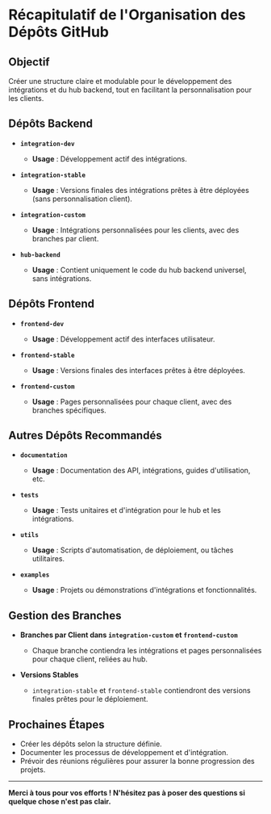 # Récapitulatif de l'Organisation des Dépôts GitHub

## Objectif
Créer une structure claire et modulable pour le développement des intégrations et du hub backend, tout en facilitant la personnalisation pour les clients.

## Dépôts Backend

- **`integration-dev`**
  - **Usage** : Développement actif des intégrations.
  
- **`integration-stable`**
  - **Usage** : Versions finales des intégrations prêtes à être déployées (sans personnalisation client).

- **`integration-custom`**
  - **Usage** : Intégrations personnalisées pour les clients, avec des branches par client.

- **`hub-backend`**
  - **Usage** : Contient uniquement le code du hub backend universel, sans intégrations.

## Dépôts Frontend

- **`frontend-dev`**
  - **Usage** : Développement actif des interfaces utilisateur.

- **`frontend-stable`**
  - **Usage** : Versions finales des interfaces prêtes à être déployées.

- **`frontend-custom`**
  - **Usage** : Pages personnalisées pour chaque client, avec des branches spécifiques.

## Autres Dépôts Recommandés

- **`documentation`**
  - **Usage** : Documentation des API, intégrations, guides d'utilisation, etc.

- **`tests`**
  - **Usage** : Tests unitaires et d'intégration pour le hub et les intégrations.

- **`utils`**
  - **Usage** : Scripts d'automatisation, de déploiement, ou tâches utilitaires.

- **`examples`**
  - **Usage** : Projets ou démonstrations d'intégrations et fonctionnalités.

## Gestion des Branches

- **Branches par Client dans `integration-custom` et `frontend-custom`**
  - Chaque branche contiendra les intégrations et pages personnalisées pour chaque client, reliées au hub.

- **Versions Stables**
  - `integration-stable` et `frontend-stable` contiendront des versions finales prêtes pour le déploiement.

## Prochaines Étapes
- Créer les dépôts selon la structure définie.
- Documenter les processus de développement et d'intégration.
- Prévoir des réunions régulières pour assurer la bonne progression des projets.

---

**Merci à tous pour vos efforts ! N'hésitez pas à poser des questions si quelque chose n'est pas clair.**
